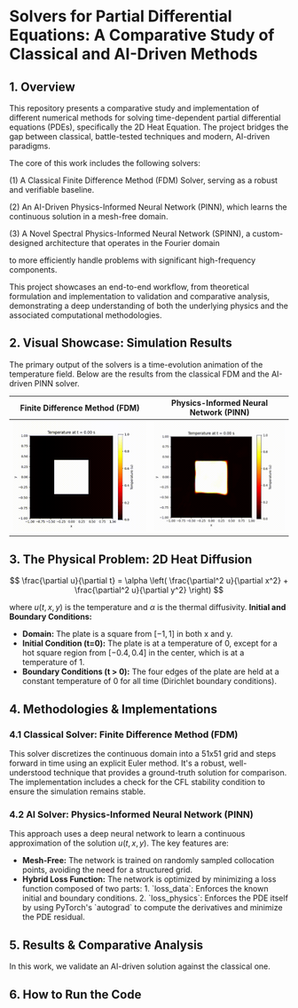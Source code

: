 # Solvers for Partial Differential Equations: A Comparative Study of Classical and AI-Driven Methods

## 1. Overview
This repository presents a comparative study and implementation of different numerical methods for solving time-dependent partial differential equations (PDEs), 
specifically the 2D Heat Equation. The project bridges the gap between classical, battle-tested techniques and modern, AI-driven paradigms.

The core of this work includes the following solvers:

   (1) A Classical Finite Difference Method (FDM) Solver, serving as a robust and verifiable baseline.
	
   (2) An AI-Driven Physics-Informed Neural Network (PINN), which learns the continuous solution in a mesh-free domain.
	
   (3) A Novel Spectral Physics-Informed Neural Network (SPINN), a custom-designed architecture that operates in the Fourier domain 

to more efficiently handle problems with significant high-frequency components.

This project showcases an end-to-end workflow, from theoretical formulation and implementation to validation and 
comparative analysis, demonstrating a deep understanding of both the underlying physics and the associated computational methodologies.


## 2. Visual Showcase: Simulation Results

The primary output of the solvers is a time-evolution animation of the temperature field. Below are the results from the classical FDM and the AI-driven PINN solver.

| **Finite Difference Method (FDM)** | **Physics-Informed Neural Network (PINN)** |
| :--------------------------------: | :----------------------------------------: |
| ![FDM Animation](FDM_heat_equation.gif) | ![PINN Animation](PINN_heat_equation.gif) |



## 3. The Physical Problem: 2D Heat Diffusion

 $$ \frac{\partial u}{\partial t} = \alpha \left( \frac{\partial^2 u}{\partial x^2} + \frac{\partial^2 u}{\partial y^2} \right) $$ 

 where $u(t, x, y)$ is the temperature and $α$ is the thermal diffusivity.
 **Initial and Boundary Conditions:**
 - **Domain:** The plate is a square from $[-1, 1]$ in both x and y.
 - **Initial Condition (t=0):** The plate is at a temperature of 0, except for a hot square region from $[-0.4, 0.4]$ in the center, which is at a temperature of 1.
 - **Boundary Conditions (t \> 0):** The four edges of the plate are held at a constant temperature of 0 for all time (Dirichlet boundary conditions).

 ## 4. Methodologies & Implementations
### 4.1 Classical Solver: Finite Difference Method (FDM) 
This solver discretizes the continuous domain into a 51x51 grid and steps forward in time using an explicit Euler method. It's a robust, well-understood technique that provides a ground-truth solution for comparison. The implementation includes a check for the CFL stability condition to ensure the simulation remains stable.

### 4.2 AI Solver: Physics-Informed Neural Network (PINN) 
This approach uses a deep neural network to learn a continuous approximation of the solution $u(t, x, y)$. The key features are: 
- **Mesh-Free:** The network is trained on randomly sampled collocation points, avoiding the need for a structured grid.
- **Hybrid Loss Function:** The network is optimized by minimizing a loss function composed of two parts:
  <!-- begin list --> 1. `loss_data`: Enforces the known initial and boundary conditions. 2. `loss_physics`: Enforces the PDE itself by using PyTorch's `autograd` to compute the derivatives and minimize the PDE residual. <!-- end list -->
  


## 5. Results & Comparative Analysis

In this work, we validate an AI-driven solution against the classical one. 


## 6. How to Run the Code 
